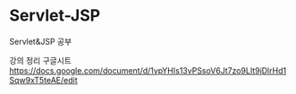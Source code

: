 # Servlet-JSP
Servlet&amp;JSP 공부


강의 정리 구글시트
https://docs.google.com/document/d/1vpYHIs13vPSsoV6Jt7zo9LIt9jDlrHd1Sqw9xT5teAE/edit
